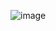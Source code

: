 ![image](https://github.com/GustavoArielRos/miniprojeto-travel-list-react/assets/101509337/affe262d-ddfe-47d8-9241-81d1e58a545e)



